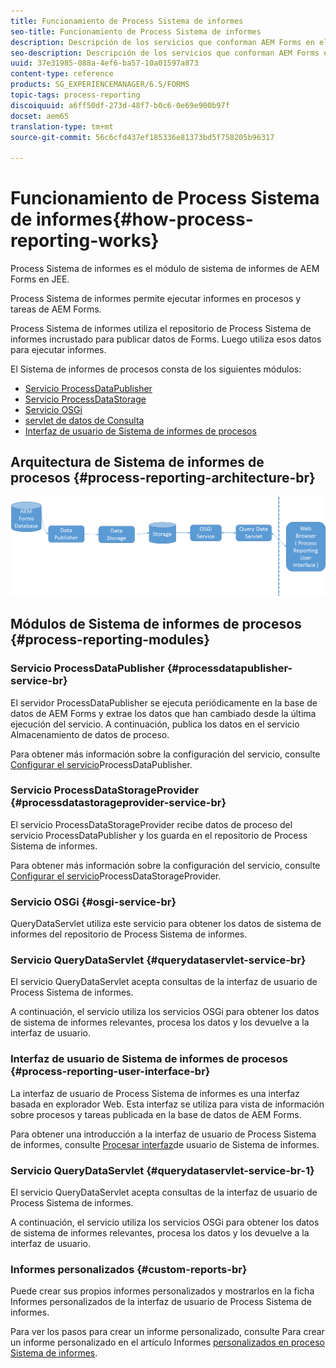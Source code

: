 ```yaml
---
title: Funcionamiento de Process Sistema de informes
seo-title: Funcionamiento de Process Sistema de informes
description: Descripción de los servicios que conforman AEM Forms en el Sistema de informes de proceso JEE y una introducción a la interfaz de usuario de Process Sistema de informes
seo-description: Descripción de los servicios que conforman AEM Forms en el Sistema de informes de proceso JEE y una introducción a la interfaz de usuario de Process Sistema de informes
uuid: 37e31985-088a-4ef6-ba57-10a01597a873
content-type: reference
products: SG_EXPERIENCEMANAGER/6.5/FORMS
topic-tags: process-reporting
discoiquuid: a6ff50df-273d-48f7-b0c6-0e69e900b97f
docset: aem65
translation-type: tm+mt
source-git-commit: 56c6cfd437ef185336e81373bd5f758205b96317

---
```



# Funcionamiento de Process Sistema de informes{#how-process-reporting-works}

Process Sistema de informes es el módulo de sistema de informes de AEM Forms en JEE.

Process Sistema de informes permite ejecutar informes en procesos y tareas de AEM Forms.

Process Sistema de informes utiliza el repositorio de Process Sistema de informes incrustado para publicar datos de Forms. Luego utiliza esos datos para ejecutar informes.

El Sistema de informes de procesos consta de los siguientes módulos:

* [Servicio ProcessDataPublisher](#processdatapublisher-service-br-p)
* [Servicio ProcessDataStorage](#processdatastorageprovider-service-br-p)
* [Servicio OSGi](#osgi-service-br-p)
* [servlet de datos de Consulta](#querydataservlet-service-br-p)
* [Interfaz de usuario de Sistema de informes de procesos](#process-reporting-user-interface-br-p)

## Arquitectura de Sistema de informes de procesos {#process-reporting-architecture-br}

![processreportararquitectura](assets/processreportingarchitecture.png)

## Módulos de Sistema de informes de procesos {#process-reporting-modules}

### Servicio ProcessDataPublisher {#processdatapublisher-service-br}

El servidor ProcessDataPublisher se ejecuta periódicamente en la base de datos de AEM Forms y extrae los datos que han cambiado desde la última ejecución del servicio. A continuación, publica los datos en el servicio Almacenamiento de datos de proceso.

Para obtener más información sobre la configuración del servicio, consulte [Configurar el servicio](/help/forms/using/process-reporting/install-start-process-reporting.md#p-reportconfiguration-service-p)ProcessDataPublisher.

### Servicio ProcessDataStorageProvider {#processdatastorageprovider-service-br}

El servicio ProcessDataStorageProvider recibe datos de proceso del servicio ProcessDataPublisher y los guarda en el repositorio de Process Sistema de informes.

Para obtener más información sobre la configuración del servicio, consulte [Configurar el servicio](/help/forms/using/process-reporting/install-start-process-reporting.md#p-to-configure-the-process-reporting-repository-locations-p)ProcessDataStorageProvider.

### Servicio OSGi {#osgi-service-br}

QueryDataServlet utiliza este servicio para obtener los datos de sistema de informes del repositorio de Process Sistema de informes.

### Servicio QueryDataServlet {#querydataservlet-service-br}

El servicio QueryDataServlet acepta consultas de la interfaz de usuario de Process Sistema de informes.

A continuación, el servicio utiliza los servicios OSGi para obtener los datos de sistema de informes relevantes, procesa los datos y los devuelve a la interfaz de usuario.

### Interfaz de usuario de Sistema de informes de procesos {#process-reporting-user-interface-br}

La interfaz de usuario de Process Sistema de informes es una interfaz basada en explorador Web. Esta interfaz se utiliza para vista de información sobre procesos y tareas publicada en la base de datos de AEM Forms.

Para obtener una introducción a la interfaz de usuario de Process Sistema de informes, consulte [Procesar interfaz](/help/forms/using/process-reporting/introduction-process-reporting.md)de usuario de Sistema de informes.

### Servicio QueryDataServlet {#querydataservlet-service-br-1}

El servicio QueryDataServlet acepta consultas de la interfaz de usuario de Process Sistema de informes.

A continuación, el servicio utiliza los servicios OSGi para obtener los datos de sistema de informes relevantes, procesa los datos y los devuelve a la interfaz de usuario.

### Informes personalizados {#custom-reports-br}

Puede crear sus propios informes personalizados y mostrarlos en la ficha Informes personalizados de la interfaz de usuario de Process Sistema de informes.

Para ver los pasos para crear un informe personalizado, consulte Para crear un informe personalizado en el artículo Informes [personalizados en proceso Sistema de informes](/help/forms/using/process-reporting/process-reporting-custom-reports.md).
